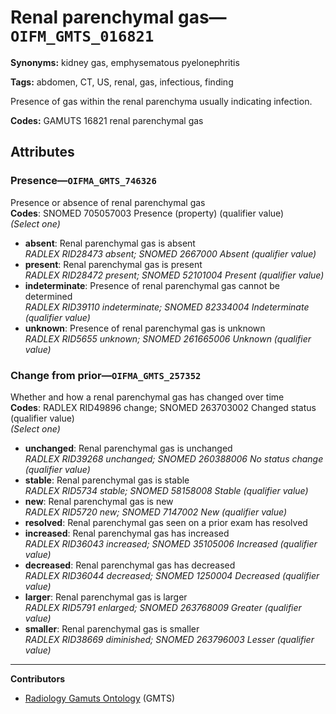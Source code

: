 # Renal parenchymal gas—`OIFM_GMTS_016821`

**Synonyms:** kidney gas, emphysematous pyelonephritis

**Tags:** abdomen, CT, US, renal, gas, infectious, finding

Presence of gas within the renal parenchyma usually indicating infection.

**Codes:** GAMUTS 16821 renal parenchymal gas

## Attributes

### Presence—`OIFMA_GMTS_746326`

Presence or absence of renal parenchymal gas  
**Codes**: SNOMED 705057003 Presence (property) (qualifier value)  
*(Select one)*

- **absent**: Renal parenchymal gas is absent  
_RADLEX RID28473 absent; SNOMED 2667000 Absent (qualifier value)_
- **present**: Renal parenchymal gas is present  
_RADLEX RID28472 present; SNOMED 52101004 Present (qualifier value)_
- **indeterminate**: Presence of renal parenchymal gas cannot be determined  
_RADLEX RID39110 indeterminate; SNOMED 82334004 Indeterminate (qualifier value)_
- **unknown**: Presence of renal parenchymal gas is unknown  
_RADLEX RID5655 unknown; SNOMED 261665006 Unknown (qualifier value)_

### Change from prior—`OIFMA_GMTS_257352`

Whether and how a renal parenchymal gas has changed over time  
**Codes**: RADLEX RID49896 change; SNOMED 263703002 Changed status (qualifier value)  
*(Select one)*

- **unchanged**: Renal parenchymal gas is unchanged  
_RADLEX RID39268 unchanged; SNOMED 260388006 No status change (qualifier value)_
- **stable**: Renal parenchymal gas is stable  
_RADLEX RID5734 stable; SNOMED 58158008 Stable (qualifier value)_
- **new**: Renal parenchymal gas is new  
_RADLEX RID5720 new; SNOMED 7147002 New (qualifier value)_
- **resolved**: Renal parenchymal gas seen on a prior exam has resolved  
- **increased**: Renal parenchymal gas has increased  
_RADLEX RID36043 increased; SNOMED 35105006 Increased (qualifier value)_
- **decreased**: Renal parenchymal gas has decreased  
_RADLEX RID36044 decreased; SNOMED 1250004 Decreased (qualifier value)_
- **larger**: Renal parenchymal gas is larger  
_RADLEX RID5791 enlarged; SNOMED 263768009 Greater (qualifier value)_
- **smaller**: Renal parenchymal gas is smaller  
_RADLEX RID38669 diminished; SNOMED 263796003 Lesser (qualifier value)_

---

**Contributors**

- [Radiology Gamuts Ontology](https://gamuts.net/) (GMTS)